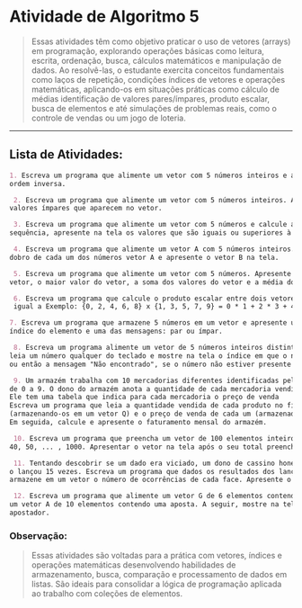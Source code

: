 # Atividade de Algoritmo 5

> Essas atividades têm como objetivo praticar o uso de vetores (arrays) em programação, explorando
> operações básicas como leitura, escrita, ordenação, busca, cálculos matemáticos e manipulação de dados. 
> Ao resolvê-las, o estudante exercita conceitos fundamentais como laços de repetição, condições
> índices de vetores e operações matemáticas, aplicando-os em situações práticas como cálculo de médias
> identificação de valores pares/ímpares, produto escalar, busca de elementos e até simulações
> de problemas reais, como o controle de vendas ou um jogo de loteria.

---

## Lista de Atividades:

```markdown
1. Escreva um programa que alimente um vetor com 5 números inteiros e apresente na tela o vetor em 
ordem inversa.
```
```markdown
 2. Escreva um programa que alimente um vetor com 5 números inteiros. Apresente na tela apenas os 
valores ímpares que aparecem no vetor.
```
```markdown
 3. Escreva um programa que alimente um vetor com 5 números e calcule a média destes valores. Na 
sequência, apresente na tela os valores que são iguais ou superiores à média.
```
```markdown
 4. Escreva um programa que alimente um vetor A com 5 números inteiros. Em um vetor B, armazene o 
dobro de cada um dos números vetor A e apresente o vetor B na tela.
```
```markdown
 5. Escreva um programa que alimente um vetor com 5 números. Apresente na tela o menor valor do 
vetor, o maior valor do vetor, a soma dos valores do vetor e a média dos valores do vetor.
```
```markdown
 6. Escreva um programa que calcule o produto escalar entre dois vetores de inteiros de tamanho 
 igual a Exemplo: {0, 2, 4, 6, 8} x {1, 3, 5, 7, 9} = 0 * 1 + 2 * 3 + 4 * 5 + 6 * 7 + 8 * 9 = 140.
```
 ```markdown
 7. Escreva um programa que armazene 5 números em um vetor e apresente uma listagem contendo o 
índice do elemento e uma das mensagens: par ou ímpar.
```
```markdown
 8. Escreva um programa alimente um vetor de 5 números inteiros distintos. Em seguida
leia um número qualquer do teclado e mostre na tela o índice em que o número se encontra no vetor 
ou então a mensagem "Não encontrado", se o número não estiver presente no vetor.
```
```markdown
 9. Um armazém trabalha com 10 mercadorias diferentes identificadas pelos números inteiros 
de 0 a 9. O dono do armazém anota a quantidade de cada mercadoria vendida durante o mês. 
Ele tem uma tabela que indica para cada mercadoria o preço de venda
Escreva um programa que leia a quantidade vendida de cada produto no final do mês 
(armazenando-os em um vetor Q) e o preço de venda de cada um (armazenado-os em um vetor P). 
Em seguida, calcule e apresente o faturamento mensal do armazém.
```
```markdown
 10. Escreva um programa que preencha um vetor de 100 elementos inteiros com os números 10, 20, 30, 
40, 50, ... , 1000. Apresentar o vetor na tela após o seu total preenchimento.
```
```markdown
 11. Tentando descobrir se um dado era viciado, um dono de cassino honesto (risos) 
o lançou 15 vezes. Escreva um programa que dados os resultados dos lançamentos
armazene em um vetor o número de ocorrências de cada face. Apresente o resultado na tela.
```
```markdown
 12. Escreva um programa que alimente um vetor G de 6 elementos contendo o gabarito da Mega-Sena e 
um vetor A de 10 elementos contendo uma aposta. A seguir, mostre na tela quantos pontos fez o 
apostador.
```


### Observação:
> Essas atividades são voltadas para a prática com vetores, índices e operações matemáticas
> desenvolvendo habilidades de armazenamento, busca, comparação e processamento de dados em listas. 
> São ideais para consolidar a lógica de programação aplicada ao trabalho com coleções de elementos.

